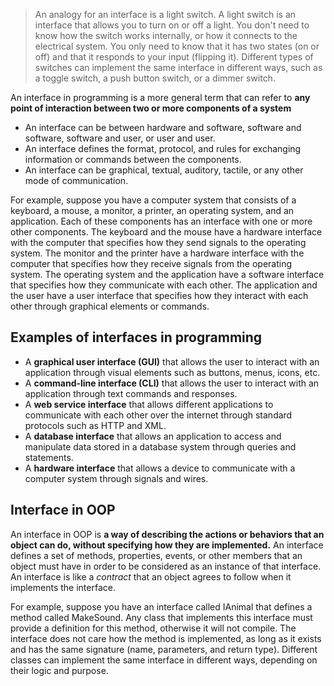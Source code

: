
> An analogy for an interface is a light switch. A light switch is an interface that allows you to turn on or off a light. You don't need to know how the switch works internally, or how it connects to the electrical system. You only need to know that it has two states (on or off) and that it responds to your input (flipping it). Different types of switches can implement the same interface in different ways, such as a toggle switch, a push button switch, or a dimmer switch.

An interface in programming is a more general term that can refer to **any point of interaction between two or more components of a system**

- An interface can be between hardware and software, software and software, software and user, or user and user.
- An interface defines the format, protocol, and rules for exchanging information or commands between the components.
- An interface can be graphical, textual, auditory, tactile, or any other mode of communication.

For example, suppose you have a computer system that consists of a keyboard, a mouse, a monitor, a printer, an operating system, and an application.
Each of these components has an interface with one or more other components.
The keyboard and the mouse have a hardware interface with the computer that specifies how they send signals to the operating system.
The monitor and the printer have a hardware interface with the computer that specifies how they receive signals from the operating system.
The operating system and the application have a software interface that specifies how they communicate with each other.
The application and the user have a user interface that specifies how they interact with each other through graphical elements or commands.

## Examples of interfaces in programming

- A **graphical user interface (GUI)** that allows the user to interact with an application through visual elements such as buttons, menus, icons, etc.
- A **command-line interface (CLI)** that allows the user to interact with an application through text commands and responses.
- A **web service interface** that allows different applications to communicate with each other over the internet through standard protocols such as HTTP and XML.
- A **database interface** that allows an application to access and manipulate data stored in a database system through queries and statements.
- A **hardware interface** that allows a device to communicate with a computer system through signals and wires.

## Interface in OOP

An interface in OOP is **a way of describing the actions or behaviors that an object can do, without specifying how they are implemented.** An interface defines a set of methods, properties, events, or other members that an object must have in order to be considered as an instance of that interface. An interface is like a *contract* that an object agrees to follow when it implements the interface.

For example, suppose you have an interface called IAnimal that defines a method called MakeSound. Any class that implements this interface must provide a definition for this method, otherwise it will not compile. The interface does not care how the method is implemented, as long as it exists and has the same signature (name, parameters, and return type). Different classes can implement the same interface in different ways, depending on their logic and purpose.
